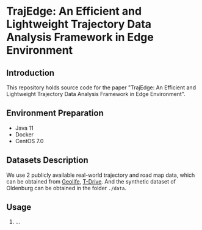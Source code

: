 # TrajEdge: An Efficient and Lightweight Trajectory Data Analysis Framework in Edge Environment

## Introduction

This repository holds source code for the paper "TrajEdge: An Efficient and Lightweight Trajectory Data Analysis Framework in Edge Environment".

## Environment Preparation

- Java 11
- Docker
- CentOS 7.0

## Datasets Description

We use 2 publicly available real-world trajectory and road map data, which can be obtained from [Geolife](http://snap.stanford.edu/), [T-Drive](http://konect.uni-koblenz.de/networks). And the synthetic dataset of Oldenburg can be obtained in the folder `./data`.

## Usage

1. ...